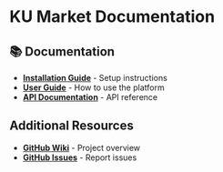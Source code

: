 # KU Market Documentation

## 📚 Documentation

- **[Installation Guide](INSTALLATION.md)** - Setup instructions
- **[User Guide](USER_GUIDE.md)** - How to use the platform
- **[API Documentation](API.md)** - API reference

## Additional Resources

- **[GitHub Wiki](https://github.com/OverCatX/ku-market/wiki)** - Project overview
- **[GitHub Issues](https://github.com/OverCatX/ku-market/issues)** - Report issues
